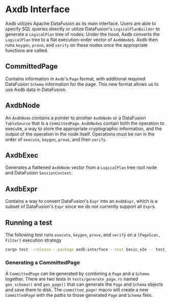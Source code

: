 # Axdb Interface

Axdb utilizes Apache DataFusion as its main interface. Users are able to specify SQL queries directly or utilize DataFusion's `LogicalPlanBuilder` to generate a `LogicalPlan` tree of nodes. Under the hood, Axdb converts the `LogicalPlan` tree to a flat execution-order vector of `AxdbNode`s. Axdb then runs `keygen`, `prove`, and `verify` on these nodes once the appropriate functions are called.

## CommittedPage

Contains information in `Axdb`'s `Page` format, with additional required DataFusion `Schema` information for the page. This new format allows us to use Axdb data in DataFusion.

## AxdbNode

An `AxdbNode` contains a pointer to another `AxdbNode` or a DataFusion `TableSource` that is a `CommittedPage`. `AxdbNode`s contain both the operation to execute, a way to store the appropriate cryptographic information, and the output of the operation in the node itself. Operations must be run in the order of `execute`, `keygen`, `prove`, and then `verify`.

## AxdbExec

Generates a flattened `AxdbNode` vector from a `LogicalPlan` tree root node and DataFusion `SessionContext`.

## AxdbExpr

Contains a way to convert DataFusion's `Expr` into an `AxdbExpr`, which is a subset of DataFusion's `Expr` since we do not currently support all `Expr`s.

## Running a test

The following test runs `execute`, `keygen`, `prove`, and `verify` on a `[PageScan, Filter]` execution strategy

```bash
cargo test --release --package axdb-interface --test basic_e2e -- test_basic_e2e --exact --show-output
```

### Generating a CommittedPage

A `CommittedPage` can be generated by combining a `Page` and a `Schema` together. There are two tests in `tests/generate_page.rs` named `gen_schema()` and `gen_page()` that can generate the `Page` and `Schema` objects and save them to disk. The `committed_page!` macro will create a new `CommittedPage` with the paths to those generated `Page` and `Schema` files.
